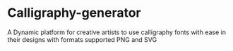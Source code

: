 # Calligraphy-generator
A Dynamic platform for creative artists to use calligraphy fonts with ease in their designs with formats supported PNG and SVG
